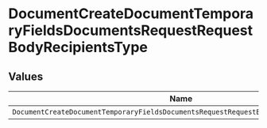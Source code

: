 # DocumentCreateDocumentTemporaryFieldsDocumentsRequestRequestBodyRecipientsType


## Values

| Name                                                                                  | Value                                                                                 |
| ------------------------------------------------------------------------------------- | ------------------------------------------------------------------------------------- |
| `DocumentCreateDocumentTemporaryFieldsDocumentsRequestRequestBodyRecipientsTypeEmail` | EMAIL                                                                                 |
